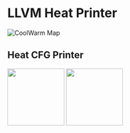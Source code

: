 # LLVM Heat Printer

![CoolWarm Map](https://github.com/rcorcs/llvm-heat-printer/raw/master/images/coolwarm.png)

## Heat CFG Printer

<img src="https://github.com/rcorcs/llvm-heat-printer/raw/master/images/heat-cfg.png" width="128">
<img src="https://github.com/rcorcs/llvm-heat-printer/raw/master/images/heat-cfg-only.png" width="128">
